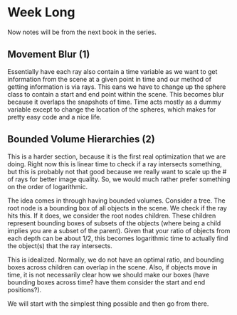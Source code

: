 # Week Long

Now notes will be from the next book in the series.

## Movement Blur (1)

Essentially have each ray also contain a time variable as we want to get information from the scene at a given point in time and our method of getting information is via rays. This eans we have to change up the sphere class to contain a start and end point within the scene. This becomes blur because it overlaps the snapshots of time. Time acts mostly as a dummy variable except to change the location of the spheres, which makes for pretty easy code and a nice life.

## Bounded Volume Hierarchies (2)

This is a harder section, because it is the first real optimization that we are doing. Right now this is linear time to check if a ray intersects something, but this is probably not that good because we really want to scale up the # of rays for better image quality. So, we would much rather prefer something on the order of logarithmic.

The idea comes in through having bounded volumes. Consider a tree. The root node is a bounding box of all objects in the scene. We check if the ray hits this. If it does, we consider the root nodes children. These children represent bounding boxes of subsets of the objects (where being a child implies you are a subset of the parent). Given that your ratio of objects from each depth can be about 1/2, this becomes logarithmic time to actually find the object(s) that the ray intersects.

This is idealized. Normally, we do not have an optimal ratio, and bounding boxes across children can overlap in the scene. Also, if objects move in time, it is not necessarily clear how we should make our boxes (have bounding boxes across time? have them consider the start and end positions?).

We will start with the simplest thing possible and then go from there.
